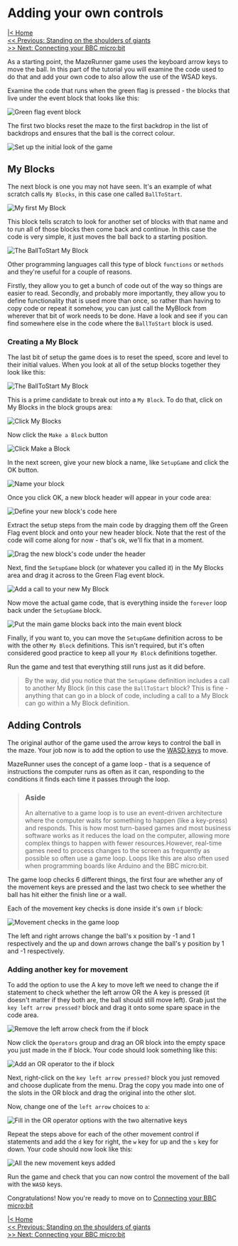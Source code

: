# Adding your own controls

[|< Home](../README.md)  
[<< Previous: Standing on the shoulders of giants](./maze1.md)  
[>> Next: Connecting your BBC micro:bit](./maze3.md)

As a starting point, the MazeRunner game uses the keyboard arrow keys to move the ball. In this part of the tutorial you will examine the code used to do that and add your own code to also allow the use of the WSAD keys.

Examine the code that runs when the green flag is pressed - the blocks that live under the event block that looks like this:

![Green flag event block](./images/add-controls1.png)

The first two blocks reset the maze to the first backdrop in the list of backdrops and ensures that the ball is the correct colour.

![Set up the initial look of the game](./images/add-controls2.png)

## My Blocks

The next block is one you may not have seen. It's an example of what scratch calls `My Blocks`, in this case one called `BallToStart`.

![My first My Block](./images/add-controls3.png)

This block tells scratch to look for another set of blocks with that name and to run all of those blocks then come back and continue. In this case the code is very simple, it just moves the ball back to a starting position.

![The BallToStart My Block](./images/add-controls4.png)

Other programming languages call this type of block `functions` or `methods` and they're useful for a couple of reasons.

Firstly, they allow you to get a bunch of code out of the way so things are easier to read. Secondly, and probably more importantly, they allow you to define functionality that is used more than once, so rather than having to copy code or repeat it somehow, you can just call the MyBlock from wherever that bit of work needs to be done. Have a look and see if you can find somewhere else in the code where the `BallToStart` block is used.

### Creating a My Block

The last bit of setup the game does is to reset the speed, score and level to their initial values. When you look at all of the setup blocks together they look like this:

![The BallToStart My Block](./images/add-controls5.png)

This is a prime candidate to break out into a `My Block`. To do that, click on My Blocks in the block groups area:

![Click My Blocks](./images/add-controls6.png)

Now click the `Make a Block` button

![Click Make a Block](./images/add-controls7.png)

In the next screen, give your new block a name, like `SetupGame` and click the OK button.

![Name your block](./images/add-controls8.png)

Once you click OK, a new block header will appear in your code area:

![Define your new block's code here](./images/add-controls9.png)

Extract the setup steps from the main code by dragging them off the Green Flag event block and onto your new header block. Note that the rest of the code will come along for now - that's ok, we'll fix that in a moment.

![Drag the new block's code under the header](./images/add-controls10.png)

Next, find the `SetupGame` block (or whatever you called it) in the My Blocks area and drag it across to the Green Flag event block.

![Add a call to your new My Block](./images/add-controls11.png)

Now move the actual game code, that is everything inside the `forever` loop back under the `SetupGame` block.

![Put the main game blocks back into the main event block](./images/add-controls12.png)

Finally, if you want to, you can move the `SetupGame` definition across to be with the other `My Block` definitions. This isn't required, but it's often considered good practice to keep all your `My Block` definitions together.

Run the game and test that everything still runs just as it did before.

>By the way, did you notice that the `SetupGame` definition includes a call to another My Block (in this case the `BallToStart` block? This is fine - anything that can go in a block of code, including a call to a My Block can go within a My Block definition.

## Adding Controls

The original author of the game used the arrow keys to control the ball in the maze. Your job now is to add the option to use the [WASD keys](https://en.m.wikipedia.org/wiki/Arrow_keys#WASD_keys) to move.

MazeRunner uses the concept of a game loop - that is a sequence of instructions the computer runs as often as it can, responding to the conditions it finds each time it passes through the loop.

> ### Aside
>
> An alternative to a game loop is to use an event-driven architecture where the computer waits for something to happen (like a key-press) and responds. This is how most turn-based games and most business software works as it reduces the load on the computer, allowing more complex things to happen with fewer resources.However, real-time games need to process changes to the screen as frequently as possible so often use a game loop. Loops like this are also often used when programming boards like Arduino and the BBC micro:bit.

The game loop checks 6 different things, the first four are whether any of the movement keys are pressed and the last two check to see whether the ball has hit either the finish line or a wall.

Each of the movement key checks is done inside it's own `if` block:

![Movement checks in the game loop](./images/add-controls13.png)

The left and right arrows change the ball's x position by -1 and 1 respectively and the up and down arrows change the ball's y position by 1 and -1 respectively.

### Adding another key for movement

To add the option to use the A key to move left we need to change the if statement to check whether the left arrow OR the A key is pressed (it doesn't matter if they both are, the ball should still move left). Grab just the `key left arrow pressed?` block and drag it onto some spare space in the code area.

![Remove the left arrow check from the if block](./images/add-controls14.png)

Now click the `Operators` group and drag an OR block into the empty space you just made in the if block. Your code should look something like this:

![Add an OR operator to the if block](./images/add-controls15.png)

Next, right-click on the `key left arrow pressed?` block you just removed and choose duplicate from the menu. Drag the copy you made into one of the slots in the OR block and drag the original into the other slot.

Now, change one of the `left arrow` choices to `a`:

![Fill in the OR operator options with the two alternative keys](./images/add-controls16.png)

Repeat the steps above for each of the other movement control if statements and add the `d` key for right, the `w` key for up and the `s` key for down. Your code should now look like this:

![All the new movement keys added](./images/add-controls17.png)

Run the game and check that you can now control the movement of the ball with the `WASD` keys.

Congratulations! Now you're ready to move on to [Connecting your BBC micro:bit](./maze3.md)

[|< Home](../README.md)  
[<< Previous: Standing on the shoulders of giants](./maze1.md)  
[>> Next: Connecting your BBC micro:bit](./maze3.md)
